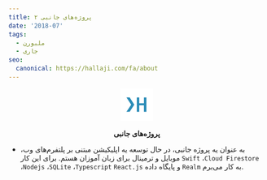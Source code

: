 ```yaml
---
title: پروژه‌های جانبی ۲
date: '2018-07'
tags:
  - ملبورن
  - جاری
seo:
  canonical: https://hallaji.com/fa/about
---
```

<p align='center'>
  <img src='/assets/fav/white.svg' height='64' />
</p>
<p align='center'>
  <b>پروژه‌های جانبی</b>
</p>

* به عنوان یه پروژه جانبی، در حال توسعه یه اپلیکیشن مبتنی بر پلتفرم‌های وب، موبایل و ترمینال  برای زبان آموزان هستم.
برای این کار `Swift` ،`Cloud Firestore` ،`Nodejs` ،`SQLite` ،`Typescript` `React.js` و پایگاه ‌داده `Realm`
به کار می‌برم.
